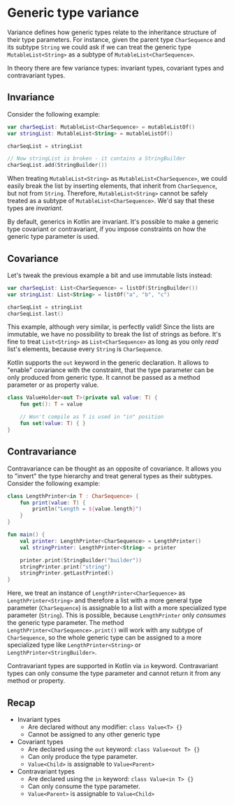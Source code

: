 # Generic type variance
Variance defines how generic types relate to the inheritance structure of their type parameters.
For instance, given the parent type `CharSequence` and its subtype `String` we could ask if we can
treat the generic type `MutableList<String>` as a subtype of `MutableList<CharSequence>`.

In theory there are few variance types: invariant types, covariant types and contravariant types.

## Invariance
Consider the following example:
```kotlin
var charSeqList: MutableList<CharSequence> = mutableListOf()
var stringList: MutableList<String> = mutableListOf()

charSeqList = stringList

// Now stringList is broken - it contains a StringBuilder
charSeqList.add(StringBuilder()) 
```
When treating `MutableList<String>` as `MutableList<CharSequence>`, we could easily break the list by inserting
elements, that inherit from `CharSequence`, but not from `String`. Therefore, `MutableList<String>` cannot be 
safely treated as a subtype of `MutableList<CharSequence>`. We'd say that these types are _invariant_.

By default, generics in Kotlin are invariant. It's possible to make a generic type covariant or
contravariant, if you impose constraints on how the generic type parameter is used.

## Covariance
Let's tweak the previous example a bit and use immutable lists instead:
```kotlin
var charSeqList: List<CharSequence> = listOf(StringBuilder())
var stringList: List<String> = listOf("a", "b", "c")

charSeqList = stringList
charSeqList.last()
```
This example, although very similar, is perfectly valid! Since the lists are immutable, we have no possibility to 
break the list of strings as before. It's fine to treat `List<String>` as `List<CharSequence>` as long as
you only _read_ list's elements, because every `String` is `CharSequence`.

Kotlin supports the `out` keyword in the generic declaration. It allows to "enable" covariance with the
constraint, that the type parameter can be only produced from generic type. It cannot be passed as a method
parameter or as property value.

```kotlin
class ValueHolder<out T>(private val value: T) {
    fun get(): T = value

    // Won't compile as T is used in "in" position
    fun set(value: T) { }
}
```

## Contravariance
Contravariance can be thought as an opposite of covariance. It allows you to "invert" the type hierarchy and
treat general types as their subtypes. Consider the following example:

```kotlin
class LengthPrinter<in T : CharSequence> {
    fun print(value: T) {
        println("Length = ${value.length}")
    }
}

fun main() {
    val printer: LengthPrinter<CharSequence> = LengthPrinter()
    val stringPrinter: LengthPrinter<String> = printer

    printer.print(StringBuilder("builder"))
    stringPrinter.print("string")
    stringPrinter.getLastPrinted() 
}
```
Here, we treat an instance of `LengthPrinter<CharSequence>` as `LengthPrinter<String>` and therefore a list
with a more general type parameter (`CharSequence`) is assignable to a list with a more specialized type parameter (`String`).
This is possible, because `LengthPrinter` only _consumes_ the generic type parameter. The method
`LengthPrinter<CharSequence>.print()` will work with any subtype of `CharSequence`, so the whole generic type can be
assigned to a more specialized type like `LengthPrinter<String>` or `LengthPrinter<StringBuilder>`.

Contravariant types are supported in Kotlin via `in` keyword. Contravariant types can only consume the type parameter
and cannot return it from any method or property. 

## Recap
* Invariant types
  * Are declared without any modifier: `class Value<T> {}`
  * Cannot be assigned to any other generic type
* Covariant types
  * Are declared using the `out` keyword: `class Value<out T> {}`
  * Can only produce the type parameter.
  * `Value<Child>` is assignable to `Value<Parent>`
* Contravariant types
  * Are declared using the `in` keyword: `class Value<in T> {}`
  * Can only consume the type parameter.
  * `Value<Parent>` is assignable to `Value<Child>`